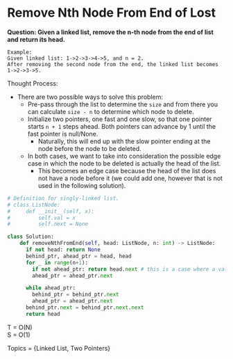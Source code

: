 # Remove Nth Node From End of Lost

<b>Question: Given a linked list, remove the n-th node from the end of list and return its head.</b>
```
Example:  
Given linked list: 1->2->3->4->5, and n = 2.  
After removing the second node from the end, the linked list becomes 1->2->3->5.
```

Thought Process:
* There are two possible ways to solve this problem:
  * Pre-pass through the list to determine the `size` and from there you can calculate `size - n` to determine which node to delete.
  * Initialize two pointers, one fast and one slow, so that one pointer starts `n + 1` steps ahead. Both pointers can advance by 1 until the fast pointer is null/None.
    * Naturally, this will end up with the slow pointer ending at the node before the node to be deleted.
  * In both cases, we want to take into consideration the possible edge case in which the node to be deleted is actually the head of the list.
    * This becomes an edge case because the head of the list does not have a node before it (we could add one, however that is not used in the following solution).
  

```python
# Definition for singly-linked list.
# class ListNode:
#     def __init__(self, x):
#         self.val = x
#         self.next = None

class Solution:
    def removeNthFromEnd(self, head: ListNode, n: int) -> ListNode:
      if not head: return None
      behind_ptr, ahead_ptr = head, head
      for _ in range(n+1): 
        if not ahead_ptr: return head.next # this is a case where a valid n == list_size
        ahead_ptr = ahead_ptr.next

      while ahead_ptr:
        behind_ptr = behind_ptr.next
        ahead_ptr = ahead_ptr.next
      behind_ptr.next = behind_ptr.next.next
      return head
```

T = O(N)  
S = O(1)

Topics = {Linked List, Two Pointers}
